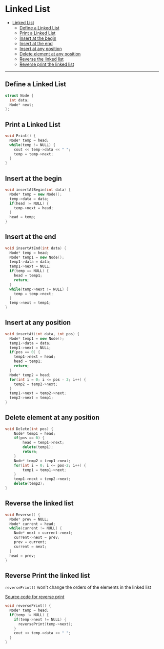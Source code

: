 # Linked List

- [Linked List](#linked-list)
  - [Define a Linked List](#define-a-linked-list)
  - [Print a Linked List](#print-a-linked-list)
  - [Insert at the begin](#insert-at-the-begin)
  - [Insert at the end](#insert-at-the-end)
  - [Insert at any position](#insert-at-any-position)
  - [Delete element at any position](#delete-element-at-any-position)
  - [Reverse the linked list](#reverse-the-linked-list)
  - [Reverse print the linked list](#reverse_print_the_linked_list)

---

## Define a Linked List

```cpp
struct Node {
  int data;
  Node* next;
};
```

## Print a Linked List

```cpp
void Print() {
  Node* temp = head;
  while(temp != NULL) {
    cout << temp->data << " ";
    temp = temp->next;
  }
}
```

## Insert at the begin

```cpp
void insertAtBegin(int data) {
  Node* temp = new Node();
  temp->data = data;
  if(head != NULL) {
    temp->next = head;
  }
  head = temp;
}
```

## Insert at the end

```cpp
void insertAtEnd(int data) {
  Node* temp = head;
  Node* temp1 = new Node();
  temp1->data = data;
  temp1->next = NULL;
  if(temp == NULL) {
    head = temp1;
    return;
  }
  while(temp->next != NULL) {
    temp = temp->next;
  }
  temp->next = temp1;
}
```

## Insert at any position

```cpp
void insertAt(int data, int pos) {
  Node* temp1 = new Node();
  temp1->data = data;
  temp1->next = NULL;
  if(pos == 0) {
    temp1->next = head;
    head = temp1;
    return;
  }
  Node* temp2 = head;
  for(int i = 0; i <= pos - 2; i++) {
    temp2 = temp2->next;
  }
  temp1->next = temp2->next;
  temp2->next = temp1;
}
```

## Delete element at any position

```cpp
void Delete(int pos) {
    Node* temp1 = head;
    if(pos == 0) {
        head = temp1->next;
        delete(temp1);
        return;
    }
    Node* temp2 = temp1->next;
    for(int i = 0; i <= pos-2; i++) {
        temp1 = temp1->next;
    }
    temp1->next = temp2->next;
    delete(temp2);
}
```

## Reverse the linked list

```cpp
void Reverse() {
  Node* prev = NULL;
  Node* current = head;
  while(current != NULL) {
    Node* next = current->next;
    current->next = prev;
    prev = current;
    current = next;
  }
  head = prev;
}
```

## Reverse Print the linked list

`reversePrint()` won't change the orders of the elements in the linked list

[Source code for reverse print](https://github.com/Adl3rAi/data-structure-learning/blob/main/linked_list/reverse_print.cpp)

```cpp
void reversePrint() {
  Node* temp = head;
  if(temp != NULL) {
    if(temp->next != NULL) {
      reversePrint(temp->next);
    }
    cout << temp->data << " ";
  }
}
```
